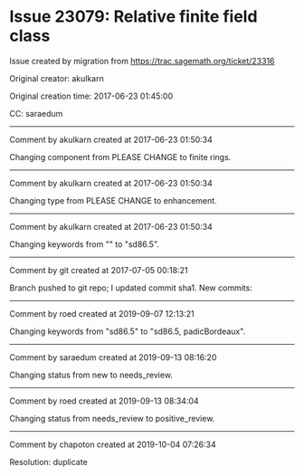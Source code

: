 # Issue 23079: Relative finite field class

Issue created by migration from https://trac.sagemath.org/ticket/23316

Original creator: akulkarn

Original creation time: 2017-06-23 01:45:00

CC:  saraedum




---

Comment by akulkarn created at 2017-06-23 01:50:34

Changing component from PLEASE CHANGE to finite rings.


---

Comment by akulkarn created at 2017-06-23 01:50:34

Changing type from PLEASE CHANGE to enhancement.


---

Comment by akulkarn created at 2017-06-23 01:50:34

Changing keywords from "" to "sd86.5".


---

Comment by git created at 2017-07-05 00:18:21

Branch pushed to git repo; I updated commit sha1. New commits:


---

Comment by roed created at 2019-09-07 12:13:21

Changing keywords from "sd86.5" to "sd86.5, padicBordeaux".


---

Comment by saraedum created at 2019-09-13 08:16:20

Changing status from new to needs_review.


---

Comment by roed created at 2019-09-13 08:34:04

Changing status from needs_review to positive_review.


---

Comment by chapoton created at 2019-10-04 07:26:34

Resolution: duplicate
